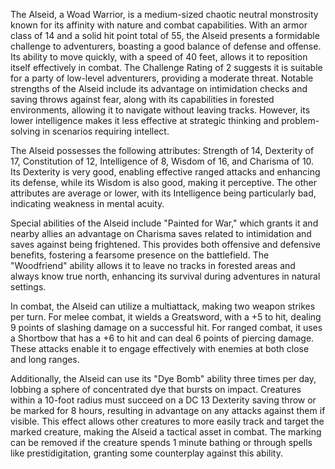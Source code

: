 The Alseid, a Woad Warrior, is a medium-sized chaotic neutral monstrosity known for its affinity with nature and combat capabilities. With an armor class of 14 and a solid hit point total of 55, the Alseid presents a formidable challenge to adventurers, boasting a good balance of defense and offense. Its ability to move quickly, with a speed of 40 feet, allows it to reposition itself effectively in combat. The Challenge Rating of 2 suggests it is suitable for a party of low-level adventurers, providing a moderate threat. Notable strengths of the Alseid include its advantage on intimidation checks and saving throws against fear, along with its capabilities in forested environments, allowing it to navigate without leaving tracks. However, its lower intelligence makes it less effective at strategic thinking and problem-solving in scenarios requiring intellect.

The Alseid possesses the following attributes: Strength of 14, Dexterity of 17, Constitution of 12, Intelligence of 8, Wisdom of 16, and Charisma of 10. Its Dexterity is very good, enabling effective ranged attacks and enhancing its defense, while its Wisdom is also good, making it perceptive. The other attributes are average or lower, with its Intelligence being particularly bad, indicating weakness in mental acuity.

Special abilities of the Alseid include "Painted for War," which grants it and nearby allies an advantage on Charisma saves related to intimidation and saves against being frightened. This provides both offensive and defensive benefits, fostering a fearsome presence on the battlefield. The "Woodfriend" ability allows it to leave no tracks in forested areas and always know true north, enhancing its survival during adventures in natural settings.

In combat, the Alseid can utilize a multiattack, making two weapon strikes per turn. For melee combat, it wields a Greatsword, with a +5 to hit, dealing 9 points of slashing damage on a successful hit. For ranged combat, it uses a Shortbow that has a +6 to hit and can deal 6 points of piercing damage. These attacks enable it to engage effectively with enemies at both close and long ranges.

Additionally, the Alseid can use its "Dye Bomb" ability three times per day, lobbing a sphere of concentrated dye that bursts on impact. Creatures within a 10-foot radius must succeed on a DC 13 Dexterity saving throw or be marked for 8 hours, resulting in advantage on any attacks against them if visible. This effect allows other creatures to more easily track and target the marked creature, making the Alseid a tactical asset in combat. The marking can be removed if the creature spends 1 minute bathing or through spells like prestidigitation, granting some counterplay against this ability.